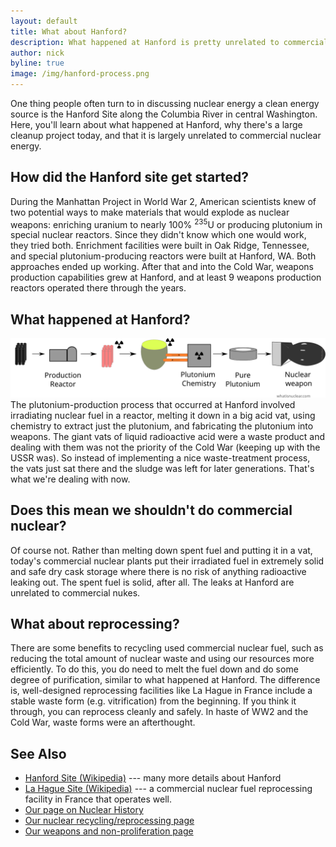 ```yaml
---
layout: default
title: What about Hanford?
description: What happened at Hanford is pretty unrelated to commercial nuclear energy
author: nick
byline: true
image: /img/hanford-process.png
---
```


<div class="row">
<div class="col-md-8" markdown="1">

One thing people often turn to in discussing nuclear energy a clean energy source
is the Hanford Site along the Columbia River in central Washington. Here,
you'll learn about what happened at Hanford, why there's a large cleanup project
today, and that it is largely unrelated to commercial nuclear energy.

## How did the Hanford site get started?

During the Manhattan Project in World War 2, American scientists knew of two
potential ways to make materials that would explode as nuclear weapons: enriching
uranium to nearly 100% <sup>235</sup>U or producing plutonium in special
nuclear reactors. Since they didn't know which one would work, they tried both.
Enrichment facilities were built in Oak Ridge, Tennessee, and special plutonium-producing
reactors were built at Hanford, WA. Both approaches ended up working. After
that and into the Cold War, weapons production capabilities grew
at Hanford, and at least 9 weapons production reactors operated there through the years.

## What happened at Hanford?

<img src="/img/hanford-process_web.svg" alt="A depiction of how fresh fuel is put into
a reactor to make irradiated fuel and then melted down in a vat of acid and hooked to a
chemical plant so that pure plutonium can be extracted and fabricated into a nuclear
weapon." class="img img-fluid"/>
The plutonium-production process that occurred at Hanford involved irradiating nuclear
fuel in a reactor, melting it down in a big acid vat, using chemistry to extract
just the plutonium, and fabricating the plutonium into weapons. The giant vats
of liquid radioactive acid were a waste product and dealing with them was
not the priority of the Cold War (keeping up with the USSR was). So
instead of implementing a nice waste-treatment process, the vats just sat there
and the sludge was left for later generations. That's what we're dealing with now.

## Does this mean we shouldn't do commercial nuclear?

Of course not. Rather than melting down spent fuel and putting it in a vat,
today's commercial nuclear plants put their irradiated fuel in extremely solid and safe
dry cask storage where there is no risk of anything radioactive leaking out.
The spent fuel is solid, after all. The leaks at Hanford are unrelated
to commercial nukes.

## What about reprocessing?

There are some benefits to recycling used commercial nuclear fuel, such
as reducing the total amount of nuclear waste and using our resources
more efficiently. To do this, you do need to melt the fuel down
and do some degree of purification, similar to what happened at Hanford.
The difference is, well-designed reprocessing facilities like La Hague
in France include a stable
waste form (e.g. vitrification) from the beginning. If you think it
through, you can reprocess cleanly and safely. In haste of WW2 and the
Cold War, waste forms were an afterthought.

## See Also

- [Hanford Site (Wikipedia)](https://en.wikipedia.org/wiki/Hanford_Site) --- many more details about Hanford
- [La Hague Site (Wikipedia)](https://en.wikipedia.org/wiki/La_Hague_site) --- a commercial nuclear fuel reprocessing facility
  in France that operates well.
- [Our page on Nuclear History](/history.html)
- [Our nuclear recycling/reprocessing page](/recycling.html)
- [Our weapons and non-proliferation page](/non-proliferation.html)
</div> 
</div>
